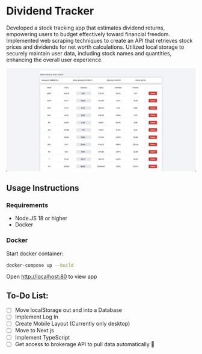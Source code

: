 # Dividend Tracker

Developed a stock tracking app that estimates dividend returns, empowering users to budget effectively toward financial freedom.
Implemented web scraping techniques to create an API that retrieves stock prices and dividends for net worth calculations.
Utilized local storage to securely maintain user data, including stock names and quantities, enhancing the overall user experience.

![Project View](preview.png)

## Usage Instructions

### Requirements

- Node.JS 18 or higher
- Docker

### Docker

Start docker container:

```bash
docker-compose up --build
```

Open [http://localhost:80](http://localhost:80) to view app

## To-Do List:

- [ ] Move localStorage out and into a Database
- [ ] Implement Log In
- [ ] Create Mobile Layout (Currently only desktop)
- [ ] Move to Next.js
- [ ] Implement TypeScript
- [ ] Get access to brokerage API to pull data automatically 🤔
